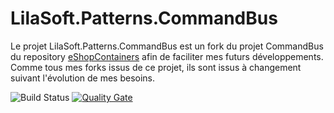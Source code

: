 # LilaSoft.Patterns.CommandBus

Le projet LilaSoft.Patterns.CommandBus est un fork du projet CommandBus du repository [eShopContainers](https://github.com/dotnet-architecture/eShopOnContainers) afin de faciliter mes futurs développements. Comme tous mes forks issus de ce projet, ils sont issus à changement suivant l'évolution de mes besoins. 

![Build Status](https://beowulf59000.visualstudio.com/_apis/public/build/definitions/8e288a31-c65f-4f14-b580-5a7230391408/5/badge) [![Quality Gate](https://sonarcloud.io/api/project_badges/measure?project=LilaSoft.Patterns.CommandBus&metric=alert_status)](https://sonarcloud.io/api/project_badges/measure?project=LilaSoft.Patterns.CommandBus&metric=alert_status)
